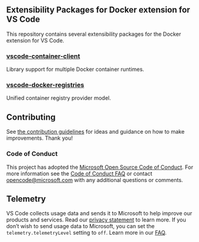 ## Extensibility Packages for Docker extension for VS Code
This repository contains several extensibility packages for the Docker extension for VS Code.

### [vscode-container-client](https://github.com/microsoft/vscode-docker-extensibility/tree/main/packages/vscode-container-client)
Library support for multiple Docker container runtimes.

### [vscode-docker-registries](https://github.com/microsoft/vscode-docker-extensibility/tree/main/packages/vscode-docker-registries)
Unified container registry provider model.

## Contributing

See [the contribution guidelines](CONTRIBUTING.md) for ideas and guidance on how to make improvements. Thank you!

### Code of Conduct

This project has adopted the [Microsoft Open Source Code of Conduct](https://opensource.microsoft.com/codeofconduct/). For more information see the [Code of Conduct FAQ](https://opensource.microsoft.com/codeofconduct/faq/) or contact [opencode@microsoft.com](mailto:opencode@microsoft.com) with any additional questions or comments.

## Telemetry

VS Code collects usage data and sends it to Microsoft to help improve our products and services. Read our [privacy statement](https://go.microsoft.com/fwlink/?LinkID=528096&clcid=0x409) to learn more. If you don’t wish to send usage data to Microsoft, you can set the `telemetry.telemetryLevel` setting to `off`. Learn more in our [FAQ](https://code.visualstudio.com/docs/supporting/faq#_how-to-disable-telemetry-reporting).
